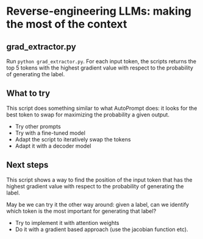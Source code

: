 # Reverse-engineering LLMs: making the most of the context

## grad_extractor.py

Run `python grad_extractor.py`.
For each input token, the scripts returns the top 5 tokens with the highest gradient value with respect to the probability of generating the label.

## What to try

This script does something similar to what AutoPrompt does: it looks for the best token to swap for maximizing the probability a given output.

- Try other prompts
- Try with a fine-tuned model
- Adapt the script to iteratively swap the tokens
- Adapt it with a decoder model


## Next steps

This script shows a way to find the position of the input token that has the highest gradient value with respect to the probability of generating the label.

May be we can try it the other way around: given a label, can we identify which token is the most important for generating that label?

- Try to implement it with attention weights
- Do it with a gradient based approach (use the jacobian function etc).